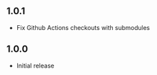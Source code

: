 <!-- https://developers.home-assistant.io/docs/add-ons/presentation#keeping-a-changelog -->

## 1.0.1

- Fix Github Actions checkouts with submodules

## 1.0.0

- Initial release
